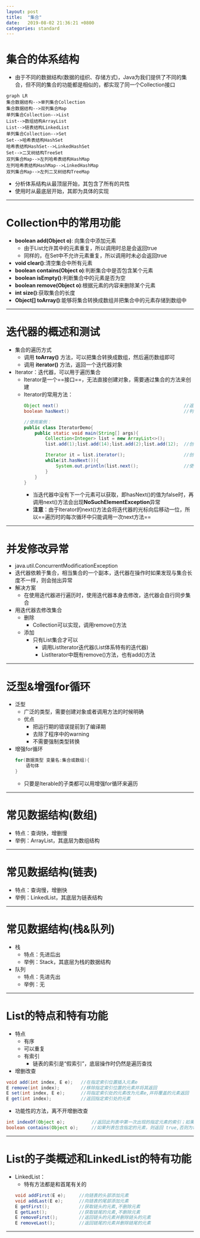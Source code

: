 ```yaml
---
layout: post
title:  "集合"
date:   2019-08-02 21:36:21 +0800
categories: standard
---
```


# 集合的体系结构
- 由于不同的数据结构(数据的组织、存储方式)，Java为我们提供了不同的集合，但不同的集合的功能都是相似的，都实现了同一个Collection接口
```mermaid
graph LR
集合数据结构-->单列集合Collection
集合数据结构-->双列集合Map
单列集合Collection-->List
List-->数组结构ArrayList
List-->链表结构LinkedList
单列集合Collection-->Set
Set-->哈希表结构HashSet
哈希表结构HashSet-->LinkedHashSet
Set-->二叉树结构TreeSet
双列集合Map-->左列哈希表结构HashMap
左列哈希表结构HashMap-->LinkedHashMap
双列集合Map-->左列二叉树结构TreeMap
```
- 分析体系结构从最顶层开始，其包含了所有的共性
- 使用时从最底层开始，其即为具体的实现


---
# Collection中的常用功能
- **boolean add(Object o)**: 向集合中添加元素
    - 由于List允许其中的元素重复，所以调用时总是会返回true
    - 同样的，在Set中不允许元素重复，所以调用时未必会返回true
- **void clear()**:清空集合中所有元素
- **boolean contains(Object o)**:判断集合中是否包含某个元素
- **boolean isEmpty()**:判断集合中的元素是否为空
- **boolean remove(Object o)**:根据元素的内容来删除某个元素
- **int size()**:获取集合的长度
- **Object[] toArray()**:能够将集合转换成数组并把集合中的元素存储到数组中

---
# 迭代器的概述和测试
- 集合的遍历方式
    - 调用 **toArray()** 方法，可以把集合转换成数组，然后遍历数组即可
    - 调用 **iterator()** 方法，返回一个迭代器对象
- Iterator：迭代器，可以用于遍历集合
    - Iterator是一个==接口==，无法直接创建对象，需要通过集合的方法来创建
    - Iterator的常用方法：
        ```java
        Object next()                                               //返回下一个元素
        boolean hasNext()                                           //判断是否有下一个元素可以获取

        //使用案例：
        public class IteratorDemo{
            public static void main(String[] args){
                Collection<Integer> list = new ArrayList<>();
                list.add(1);list.add(14);list.add(2);list.add(12);  //创建测试用集合

                Iterator it = list.iterator();                      //创建迭代器对象
                while(it.hasNext()){
                    System.out.println(list.next();                 //使用迭代器遍历集合
                }
            }
        }
        ```
        - 当迭代器中没有下一个元素可以获取，即hasNext()的值为false时，再调用next()方法会出现**NoSuchElementException**异常
        - **注意**：由于Iterator的next()方法会将迭代器的光标向后移动一位，所以==遍历时的每次循环中只能调用一次next方法==

---
# 并发修改异常
- java.util.ConcurrentModificationException
- 迭代器依赖于集合，相当集合的一个副本，迭代器在操作时如果发现与集合长度不一样，则会抛出异常
- 解决方案
    - 在使用迭代器进行遍历时，使用迭代器本身去修改，迭代器会自行同步集合
- 用迭代器去修改集合
    - 删除
        - Collection可以实现，调用remove()方法
    - 添加
        - 只有List集合才可以
            - 调用ListIterator迭代器(List体系特有的迭代器)
            - ListIterator中既有remove()方法，也有add()方法

---
# 泛型&增强for循环
- 泛型
    - 广泛的类型，需要创建对象或者调用方法的时候明确
    - 优点
        - 把运行期的错误提前到了编译期
        - 去除了程序中的warning
        - 不需要强制类型转换
- 增强for循环
    ```java
    for(数据类型 变量名:集合或数组){
        语句体
    }
    ```
    - 只要是Iterable的子类都可以用增强for循环来遍历

---
# 常见数据结构(数组)
- 特点：查询快，增删慢
- 举例：ArrayList，其底层为数组结构

---
# 常见数据结构(链表)
- 特点：查询慢，增删快
- 举例：LinkedList，其底层为链表结构

---
# 常见数据结构(栈&队列)
- 栈
    - 特点：先进后出
    - 举例：Stack，其底层为栈的数据结构
- 队列
    - 特点：先进先出
    - 举例：无

---
# List的特点和特有功能
- 特点
    - 有序
    - 可以重复
    - 有索引
        - 链表的索引是“假索引”，底层操作时仍然是遍历查找
- 增删改查
```java
void add(int index, E e);   //在指定索引位置插入元素e
E remove(int index);        //移除指定索引位置的元素并将其返回
E set(int index, E e);      //将指定索引处的元素改为元素e,并将覆盖的元素返回
E get(int index);           //返回指定索引处的元素
```
- 功能性的方法，离不开增删改查
```java
int indexOf(Object o);          //返回此列表中第一次出现的指定元素的索引；如果此列表不包含该元素，则返回-1
boolean contains(Object o);     //如果列表包含指定的元素，则返回 true,否则为false
```

---
# List的子类概述和LinkedList的特有功能
- LinkedList：
    - 特有方法都是和首尾有关的
    ```java
    void addFirst(E e);     //向链表的头部添加元素
    void addLast(E e);      //向链表的尾部添加元素
    E getFirst();           //获取链头的元素,不删除元素
    E getLast();            //获取链尾的元素,不删除元素
    E removeFirst();        //返回链头的元素并删除链头的元素
    E removeLast();         //返回链尾的元素并删除链尾的元素
    ```

---
